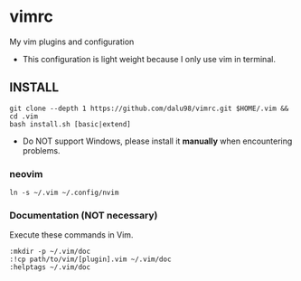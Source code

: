 # vimrc

My vim plugins and configuration

* This configuration is light weight because I only use vim in terminal.

## INSTALL

    git clone --depth 1 https://github.com/dalu98/vimrc.git $HOME/.vim && cd .vim
    bash install.sh [basic|extend]

* Do NOT support Windows, please install it **manually** when encountering problems.

### neovim

    ln -s ~/.vim ~/.config/nvim

### Documentation (NOT necessary)

Execute these commands in Vim.

    :mkdir -p ~/.vim/doc
    :!cp path/to/vim/[plugin].vim ~/.vim/doc
    :helptags ~/.vim/doc
